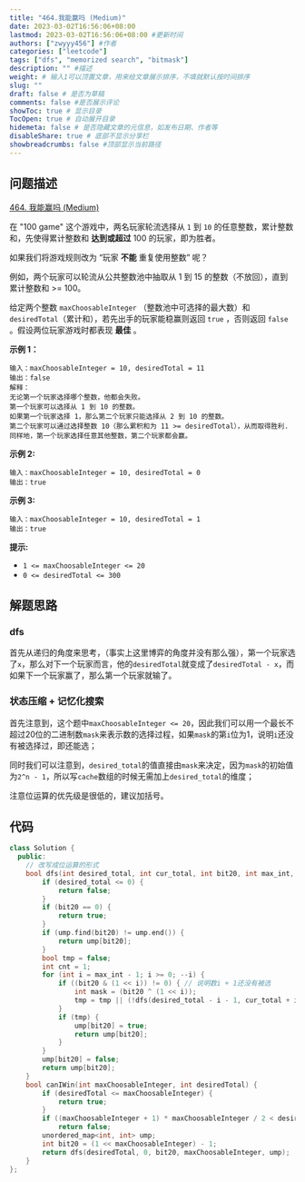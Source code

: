 ```yaml
---
title: "464.我能赢吗 (Medium)"
date: 2023-03-02T16:56:06+08:00
lastmod: 2023-03-02T16:56:06+08:00 #更新时间
authors: ["zwyyy456"] #作者
categories: ["leetcode"]
tags: ["dfs", "memorized search", "bitmask"]
description: "" #描述
weight: # 输入1可以顶置文章，用来给文章展示排序，不填就默认按时间排序
slug: ""
draft: false # 是否为草稿
comments: false #是否展示评论
showToc: true # 显示目录
TocOpen: true # 自动展开目录
hidemeta: false # 是否隐藏文章的元信息，如发布日期、作者等
disableShare: true # 底部不显示分享栏
showbreadcrumbs: false #顶部显示当前路径
---
```

## 问题描述
[464. 我能赢吗 (Medium)](https://leetcode.cn/problems/can-i-win/)

在 "100 game" 这个游戏中，两名玩家轮流选择从 `1` 到 `10` 的任意整数，累计整数和，先使得累计整数和
**达到或超过**  100 的玩家，即为胜者。

如果我们将游戏规则改为 “玩家 **不能** 重复使用整数” 呢？

例如，两个玩家可以轮流从公共整数池中抽取从 1 到 15 的整数（不放回），直到累计整数和 >= 100。

给定两个整数 `maxChoosableInteger` （整数池中可选择的最大数）和
`desiredTotal`（累计和），若先出手的玩家能稳赢则返回 `true` ，否则返回 `false`
。假设两位玩家游戏时都表现 **最佳** 。

**示例 1：**

```
输入：maxChoosableInteger = 10, desiredTotal = 11
输出：false
解释：
无论第一个玩家选择哪个整数，他都会失败。
第一个玩家可以选择从 1 到 10 的整数。
如果第一个玩家选择 1，那么第二个玩家只能选择从 2 到 10 的整数。
第二个玩家可以通过选择整数 10（那么累积和为 11 >= desiredTotal），从而取得胜利.
同样地，第一个玩家选择任意其他整数，第二个玩家都会赢。

```

**示例 2:**

```
输入：maxChoosableInteger = 10, desiredTotal = 0
输出：true

```

**示例 3:**

```
输入：maxChoosableInteger = 10, desiredTotal = 1
输出：true

```

**提示:**

- `1 <= maxChoosableInteger <= 20`
- `0 <= desiredTotal <= 300`

## 解题思路
### dfs
首先从递归的角度来思考，（事实上这里博弈的角度并没有那么强），第一个玩家选了`x`，那么对下一个玩家而言，他的`desiredTotal`就变成了`desiredTotal - x`，而如果下一个玩家赢了，那么第一个玩家就输了。

### 状态压缩 + 记忆化搜索
首先注意到，这个题中`maxChoosableInteger <= 20`，因此我们可以用一个最长不超过20位的二进制数`mask`来表示数的选择过程，如果`mask`的第`i`位为1，说明`i`还没有被选择过，即还能选；

同时我们可以注意到，`desired_total`的值直接由`mask`来决定，因为`mask`的初始值为`2^n - 1`，所以写`cache`数组的时候无需加上`desired_total`的维度；

注意位运算的优先级是很低的，建议加括号。

## 代码
```cpp
class Solution {
  public:
    // 改写成位运算的形式
    bool dfs(int desired_total, int cur_total, int bit20, int max_int, unordered_map<int, int> &ump) {
        if (desired_total <= 0) {
            return false;
        }
        if (bit20 == 0) {
            return true;
        }
        if (ump.find(bit20) != ump.end()) {
            return ump[bit20];
        }
        bool tmp = false;
        int cnt = 1;
        for (int i = max_int - 1; i >= 0; --i) {
            if ((bit20 & (1 << i)) != 0) { // 说明数i + 1还没有被选
                int mask = (bit20 ^ (1 << i));
                tmp = tmp || (!dfs(desired_total - i - 1, cur_total + i + 1, mask, max_int, ump));
            }
            if (tmp) {
                ump[bit20] = true;
                return ump[bit20];
            }
        }
        ump[bit20] = false;
        return ump[bit20];
    }
    bool canIWin(int maxChoosableInteger, int desiredTotal) {
        if (desiredTotal <= maxChoosableInteger) {
            return true;
        }
        if ((maxChoosableInteger + 1) * maxChoosableInteger / 2 < desiredTotal)
            return false;
        unordered_map<int, int> ump;
        int bit20 = (1 << maxChoosableInteger) - 1;
        return dfs(desiredTotal, 0, bit20, maxChoosableInteger, ump);
    }
};
```